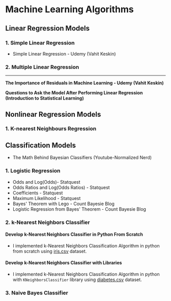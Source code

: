 
# Machine Learning Algorithms

## Linear Regression Models
### 1. Simple Linear Regression
* Simple Linear Regression - Udemy (Vahit Keskin)

### 2. Multiple Linear Regression

____

**The Importance of Residuals in Machine Learning - Udemy (Vahit Keskin)** 

**Questions to Ask the Model After Performing Linear Regression (Introduction to Statistical Learning)**



## Nonlinear Regression Models
### 1. K-nearest Neighbours Regression

## Classification Models

* The Math Behind Bayesian Classifiers (Youtube-Normalized Nerd)
### 1. Logistic Regression 

* Odds and Log(Odds)- Statquest
* Odds Ratios and Log(Odds Ratios) - Statquest
* Coefficients - Statquest
* Maximum Likelihood - Statquest
* Bayes' Theorem with Lego - Count Bayesie Blog
* Logistic Regression from Bayes' Theorem - Count Bayesie Blog

### 2. k-Nearest Neighbors Classifier

#### Develop k-Nearest Neighbors Classifier in Python From Scratch
* I implemented k-Nearest Neighbors Classification Algorithm in python from scratch using [iris.csv](https://www.kaggle.com/uciml/iris) dataset.

#### Develop k-Nearest Neighbors Classifier with Libraries
* I implemented k-Nearest Neighbors Classification Algorithm in python with `KNeighborsClassifier` library using [diabetes.csv](https://www.kaggle.com/saurabh00007/diabetescsv) dataset.

### 3. Naive Bayes Classifier
